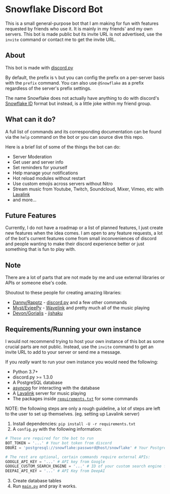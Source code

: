 


# Snowflake Discord Bot

This is a small general-purpose bot that I am making for fun with features requested by friends who use it. It is mainly in my friends' and my own servers. This bot is made public but its invite URL is not advertised, use the `invite` command or contact me to get the invite URL.

## About
This bot is made with [discord.py](https://github.com/Rapptz/discord.py)

By default, the prefix is `%` but you can config the prefix on a per-server basis with the `prefix` command. You can also use `@Snowflake` as a prefix regardless of the server's prefix settings.

The name Snowflake does not actually have anything to do with discord's [Snowflake ID](https://discordapp.com/developers/docs/reference#snowflakes) format but instead, is a little joke within my friend group.

## What can it do?
A full list of commands and its corresponding documentation can be found via the `help` command on the bot or you can source dive this repo.

Here is a brief list of some of the things the bot can do:
 - Server Moderation
 - Get user and server info 
 - Set reminders for yourself
 - Help manage your notifications
 - Hot reload modules without restart
 - Use custom emojis across servers without Nitro
 - Stream music from Youtube, Twitch, Soundcloud, Mixer, Vimeo, etc with [Lavalink](https://github.com/Frederikam/Lavalink) 
 - and more...

## Future Features
Currently, I do not have a roadmap or a list of planned features, I just create new features when the idea comes. I am open to any feature requests, a lot of the bot's current features come from small inconveniences of discord and people wanting to make their discord experience better or just something that is fun to play with. 


## Note
There are a lot of parts that are not made by me and use external libraries or APIs or someone else's code.

Shoutout to these people for creating amazing libraries:
- [Danny/Rapptz](https://github.com/Rapptz) - [discord.py](https://github.com/Rapptz/discord.py) and a few other commands
- [Myst/EvieePy](https://github.com/EvieePy) - [Wavelink](https://github.com/PythonistaGuild/Wavelink) and pretty much all of the music playing
- [Devon/Gorialis](https://github.com/Gorialis) - [jishaku](https://github.com/Gorialis/jishaku)

## Requirements/Running your own instance

I would not recommend trying to host your own instance of this bot as some crucial parts are not public. Instead, use the `invite` command to get an invite URL to add to your server or send me a message. 

If you *really* want to run your own instance you would need the following:
- Python 3.7+
- discord.py >= 1.3.0
- A PostgreSQL database
- [asyncpg](https://github.com/MagicStack/asyncpg) for interacting with the database
- A [Lavalink](https://github.com/Frederikam/Lavalink) server for music playing
- The packages inside [`requirements.txt`](requirements.txt) for some commands

NOTE: the following steps are only a rough guideline, a lot of steps are left to the user to set up themselves. (eg. setting up Lavalink server)
1. Install dependencies:
`pip install -U -r requirements.txt`
2. A `config.py` with the following information:
```python
# These are required for the bot to run
BOT_TOKEN = '...' # Your bot token from discord
DBURI = 'postgresql://snowflake:password@host/snowflake' # Your PostgreSQL credentials

# The rest are optional, certain commands require external APIs:
GOOGLE_API_KEY = '...' # API key from Google
GOOGLE_CUSTOM_SEARCH_ENGINE = '...' # ID of your custom search engine from Google
DEEPAI_API_KEY = '...' # API Key from DeepAI
```
3. Create database tables
4. Run [`main.py`](main.py) and pray it works.

